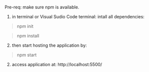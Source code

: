 Pre-req: make sure npm is available. 

1. in terminal or Visual Sudio Code terminal: intall all dependencies:
> npm init

> npm install

2. then start hosting the application by:
> npm start

2. access application at:
   http://localhost:5500/
